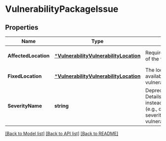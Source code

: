 # VulnerabilityPackageIssue

## Properties
Name | Type | Description | Notes
------------ | ------------- | ------------- | -------------
**AffectedLocation** | [***VulnerabilityVulnerabilityLocation**](vulnerabilityVulnerabilityLocation.md) | Required. The location of the vulnerability. | [optional] [default to null]
**FixedLocation** | [***VulnerabilityVulnerabilityLocation**](vulnerabilityVulnerabilityLocation.md) | The location of the available fix for vulnerability. | [optional] [default to null]
**SeverityName** | **string** | Deprecated, use Details.effective_severity instead The severity (e.g., distro assigned severity) for this vulnerability. | [optional] [default to null]

[[Back to Model list]](../README.md#documentation-for-models) [[Back to API list]](../README.md#documentation-for-api-endpoints) [[Back to README]](../README.md)


